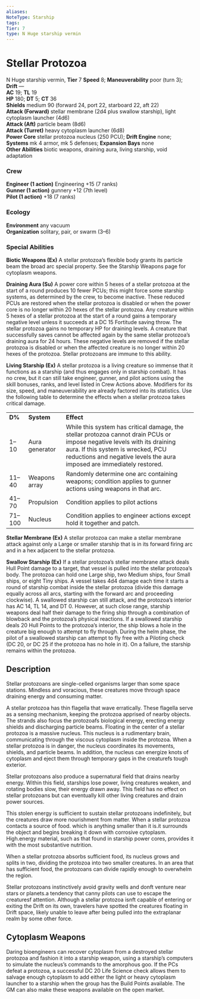 ```yaml
---
aliases: 
NoteType: Starship
tags: 
Tier: 7
type: N Huge starship vermin
---
```


# Stellar Protozoa

N Huge starship vermin, **Tier** 7 
**Speed** 8; **Maneuverability** poor (turn 3); **Drift** —  
**AC** 19; **TL** 19  
**HP** 180; **DT** 5; **CT** 36  
**Shields** medium 90 (forward 24, port 22, starboard 22, aft 22)  
**Attack (Forward)** stellar membrane (2d4 plus swallow starship), light cytoplasm launcher (4d6)  
**Attack (Aft)** particle beam (8d6)  
**Attack (Turret)** heavy cytoplasm launcher (6d8)  
**Power Core** stellar protozoa nucleus (250 PCU); **Drift Engine** none; **Systems** mk 4 armor, mk 5 defenses; **Expansion Bays** none  
**Other Abilities** biotic weapons, draining aura, living starship, void adaptation

### Crew

**Engineer (1 action)** Engineering +15 (7 ranks)  
**Gunner (1 action)** gunnery +12 (7th level)  
**Pilot (1 action)** +18 (7 ranks)

### Ecology

**Environment** any vacuum  
**Organization** solitary, pair, or swarm (3–6)

### Special Abilities

**Biotic Weapons (Ex)** A stellar protozoa’s flexible body grants its particle beam the broad arc special property. See the Starship Weapons page for cytoplasm weapons.

**Draining Aura (Su)** A power core within 5 hexes of a stellar protozoa at the start of a round produces 10 fewer PCUs; this might force some starship systems, as determined by the crew, to become inactive. These reduced PCUs are restored when the stellar protozoa is disabled or when the power core is no longer within 20 hexes of the stellar protozoa. Any creature within 5 hexes of a stellar protozoa at the start of a round gains a temporary negative level unless it succeeds at a DC 15 Fortitude saving throw. The stellar protozoa gains no temporary HP for draining levels. A creature that successfully saves cannot be affected again by the same stellar protozoa’s draining aura for 24 hours. These negative levels are removed if the stellar protozoa is disabled or when the affected creature is no longer within 20 hexes of the protozoa. Stellar protozoans are immune to this ability.

**Living Starship (Ex)** A stellar protozoa is a living creature so immense that it functions as a starship (and thus engages only in starship combat). It has no crew, but it can still take engineer, gunner, and pilot actions using the skill bonuses, ranks, and level listed in Crew Actions above. Modifiers for its size, speed, and maneuverability are already factored into its statistics. Use the following table to determine the effects when a stellar protozoa takes critical damage.

<table><tbody><tr><td><b>D%</b></td><td><b>System</b></td><td><b>Effect</b></td></tr><tr><td>1–10</td><td>Aura generator</td><td>While this system has critical damage, the stellar protozoa cannot drain PCUs or impose negative levels with its draining aura. If this system is wrecked, PCU reductions and negative levels the aura imposed are immediately restored.</td></tr><tr><td>11–40</td><td>Weapons array</td><td>Randomly determine one arc containing weapons; condition applies to gunner actions using weapons in that arc.</td></tr><tr><td>41–70</td><td>Propulsion</td><td>Condition applies to pilot actions</td></tr><tr><td>71–100</td><td>Nucleus</td><td>Condition applies to engineer actions except hold it together and patch.</td></tr></tbody></table>

  
**Stellar Membrane (Ex)** A stellar protozoa can make a stellar membrane attack against only a Large or smaller starship that is in its forward firing arc and in a hex adjacent to the stellar protozoa.

**Swallow Starship (Ex)** If a stellar protozoa’s stellar membrane attack deals Hull Point damage to a target, that vessel is pulled into the stellar protozoa’s body. The protozoa can hold one Large ship, two Medium ships, four Small ships, or eight Tiny ships. A vessel takes 4d4 damage each time it starts a round of starship combat inside the stellar protozoa (divide this damage equally across all arcs, starting with the forward arc and proceeding clockwise). A swallowed starship can still attack, and the protozoa’s interior has AC 14, TL 14, and DT 0. However, at such close range, starship weapons deal half their damage to the firing ship through a combination of blowback and the protozoa’s physical reactions. If a swallowed starship deals 20 Hull Points to the protozoa’s interior, the ship blows a hole in the creature big enough to attempt to fly through. During the helm phase, the pilot of a swallowed starship can attempt to fly free with a Piloting check (DC 20, or DC 25 if the protozoa has no hole in it). On a failure, the starship remains within the protozoa.

## Description

Stellar protozoans are single-celled organisms larger than some space stations. Mindless and voracious, these creatures move through space draining energy and consuming matter.

A stellar protozoa has thin flagella that wave erratically. These flagella serve as a sensing mechanism, keeping the protozoa apprised of nearby objects. The strands also focus the protozoafs biological energy, erecting energy shields and discharging particle beams. Floating in the center of a stellar protozoa is a massive nucleus. This nucleus is a rudimentary brain, communicating through the viscous cytoplasm inside the protozoa. When a stellar protozoa is in danger, the nucleus coordinates its movements, shields, and particle beams. In addition, the nucleus can energize knots of cytoplasm and eject them through temporary gaps in the creaturefs tough exterior.

Stellar protozoans also produce a supernatural field that drains nearby energy. Within this field, starships lose power, living creatures weaken, and rotating bodies slow, their energy drawn away. This field has no effect on stellar protozoans but can eventually kill other living creatures and drain power sources.

This stolen energy is sufficient to sustain stellar protozoans indefinitely, but the creatures draw more nourishment from matter. When a stellar protozoa contacts a source of food. which is anything smaller than it is.it surrounds the object and begins breaking it down with corrosive cytoplasm. High.energy material, such as that found in starship power cores, provides it with the most substantive nutrition.

When a stellar protozoa absorbs sufficient food, its nucleus grows and splits in two, dividing the protozoa into two smaller creatures. In an area that has sufficient food, the protozoans can divide rapidly enough to overwhelm the region.

Stellar protozoans instinctively avoid gravity wells and donft venture near stars or planets.a tendency that canny pilots can use to escape the creaturesf attention. Although a stellar protozoa isnft capable of entering or exiting the Drift on its own, travelers have spotted the creatures floating in Drift space, likely unable to leave after being pulled into the extraplanar realm by some other force.

## Cytoplasm Weapons

Daring bioengineers can recover cytoplasm from a destroyed stellar protozoa and fashion it into a starship weapon, using a starship’s computers to simulate the nucleus’s commands to the amorphous goo. If the PCs defeat a protozoa, a successful DC 20 Life Science check allows them to salvage enough cytoplasm to add either the light or heavy cytoplasm launcher to a starship when the group has the Build Points available. The GM can also make these weapons available on the open market.
